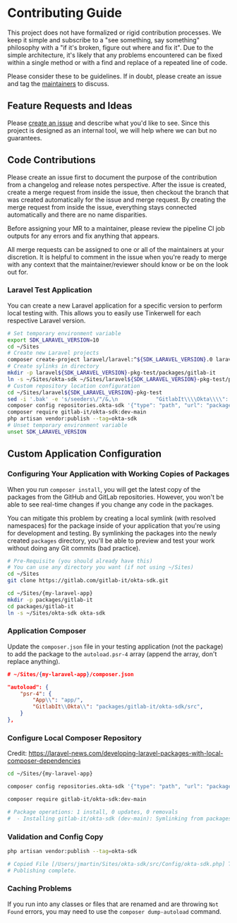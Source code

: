 # Contributing Guide

This project does not have formalized or rigid contribution processes. We keep it simple and subscribe to a "see something, say something" philosophy with a "if it's broken, figure out where and fix it". Due to the simple architecture, it's likely that any problems encountered can be fixed within a single method or with a find and replace of a repeated line of code.

Please consider these to be guidelines. If in doubt, please create an issue and tag the [maintainers](README.md#maintainers) to discuss.

## Feature Requests and Ideas

Please [create an issue](https://gitlab.com/gitlab-it/okta-sdk/-/issues) and describe what you'd like to see. Since this project is designed as an internal tool, we will help where we can but no guarantees.

## Code Contributions

Please create an issue first to document the purpose of the contribution from a changelog and release notes perspective. After the issue is created, create a merge request from inside the issue, then checkout the branch that was created automatically for the issue and merge request. By creating the merge request from inside the issue, everything stays connected automatically and there are no name disparities.

Before assigning your MR to a maintainer, please review the pipeline CI job outputs for any errors and fix anything that appears.

All merge requests can be assigned to one or all of the maintainers at your discretion. It is helpful to comment in the issue when you're ready to merge with any context that the maintainer/reviewer should know or be on the look out for.

### Laravel Test Application

You can create a new Laravel application for a specific version to perform local testing with. This allows you to easily use Tinkerwell for each
respective Laravel version.

```bash
# Set temporary environment variable
export SDK_LARAVEL_VERSION=10
cd ~/Sites
# Create new Laravel projects
composer create-project laravel/laravel:^${SDK_LARAVEL_VERSION}.0 laravel${SDK_LARAVEL_VERSION}-pkg-test
# Create sylinks in directory
mkdir -p laravel${SDK_LARAVEL_VERSION}-pkg-test/packages/gitlab-it
ln -s ~/Sites/okta-sdk ~/Sites/laravel${SDK_LARAVEL_VERSION}-pkg-test/packages/gitlab-it/okta-sdk
# Custom repository location configuration
cd ~/Sites/laravel${SDK_LARAVEL_VERSION}-pkg-test
sed -i '.bak' -e 's/seeders\/"/&,\n            "GitlabIt\\\\Okta\\\\": "packages\/gitlab-it\/okta-sdk\/src"/g' composer.json
composer config repositories.okta-sdk '{"type": "path", "url": "packages/gitlab-it/okta-sdk"}' --file composer.json
composer require gitlab-it/okta-sdk:dev-main
php artisan vendor:publish --tag=okta-sdk
# Unset temporary environment variable
unset SDK_LARAVEL_VERSION
```

## Custom Application Configuration

### Configuring Your Application with Working Copies of Packages

When you run `composer install`, you will get the latest copy of the packages from the GitHub and GitLab repositories. However, you won't be able to see real-time changes if you change any code in the packages.

You can mitigate this problem by creating a local symlink (with resolved namespaces) for the package inside of your application that you're using for development and testing. By symlinking the packages into the newly created `packages` directory, you'll be able to preview and test your work without doing any Git commits (bad practice).

```bash
# Pre-Requisite (you should already have this)
# You can use any directory you want (if not using ~/Sites)
cd ~/Sites
git clone https://gitlab.com/gitlab-it/okta-sdk.git
```

```bash
cd ~/Sites/{my-laravel-app}
mkdir -p packages/gitlab-it
cd packages/gitlab-it
ln -s ~/Sites/okta-sdk okta-sdk
```

### Application Composer

Update the `composer.json` file in your testing application (not the package) to add the package to the `autoload.psr-4` array (append the array, don't replace anything).

```json
# ~/Sites/{my-laravel-app}/composer.json

"autoload": {
    "psr-4": {
        "App\\": "app/",
        "GitlabIt\\Okta\\": "packages/gitlab-it/okta-sdk/src",
    }
},
```

### Configure Local Composer Repository

Credit: https://laravel-news.com/developing-laravel-packages-with-local-composer-dependencies

```bash
cd ~/Sites/{my-laravel-app}

composer config repositories.okta-sdk '{"type": "path", "url": "packages/gitlab-it/okta-sdk"}' --file composer.json

composer require gitlab-it/okta-sdk:dev-main

# Package operations: 1 install, 0 updates, 0 removals
#  - Installing gitlab-it/okta-sdk (dev-main): Symlinking from packages/gitlab-it/okta-sdk
```

### Validation and Config Copy

```bash
php artisan vendor:publish --tag=okta-sdk

# Copied File [/Users/jmartin/Sites/okta-sdk/src/Config/okta-sdk.php] To [/config/okta-sdk.php]
# Publishing complete.
```

### Caching Problems

If you run into any classes or files that are renamed and are throwing `Not Found` errors, you may need to use the `composer dump-autoload` command.
